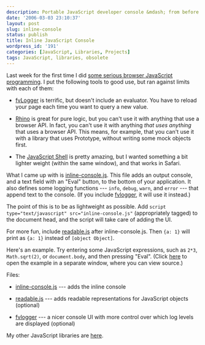 ```yaml
---
description: Portable JavaScript developer console &mdash; from before browsers had web developer consoles
date: '2006-03-03 23:10:37'
layout: post
slug: inline-console
status: publish
title: Inline JavaScript Console
wordpress_id: '191'
categories: [JavaScript, Libraries, Projects]
tags: JavaScript, libraries, obsolete
---
```


Last week for the first time I did [some serious browser JavaScript programming](/tools/rework).  I put the following tools to good use, but ran against limits with each of them:

* [fvLogger](http://www.alistapart.com/articles/jslogging) is terrific, but doesn't include an evaluator.  You have to reload your page each time you want to query a new value.

* [Rhino](http://www.mozilla.org/rhino/) is great for pure logic, but you can't use it with anything that use a browser API.  In fact, you can't use it with anything *that uses anything* that uses a browser API.  This means, for example, that you can't use it with a library that uses Prototype, without writing some mock objects first.

* The [JavaScript Shell](http://www.squarefree.com/shell/) is pretty amazing, but I wanted something a bit lighter weight (within the same window), and that works in Safari.

What I came up with is [inline-console.js](/sources/javascript/inline-console.js).  This file adds an output console, and a text field with an "Eval" button, to the bottom of your application.  It also defines some logging functions --- `info`, `debug`, `warn`, and `error` --- that append text to the console.  (If you include [fvlogger](http://www.alistapart.com/articles/jslogging), it will use it instead.)

The point of this is to be as lightweight as possible.  Add
`script type="text/javascript" src="inline-console.js"` (appropriately tagged) to the document head, and the script will take care of adding the UI.

For more fun, include [readable.js](/2006/03/readable-javascript-values) after inline-console.js.  Then `{a: 1}` will print as `{a: 1}` instead of `[object Object]`.

Here's an example.  Try entering some JavaScript expressions, such as `2*3`, `Math.sqrt(2)`, or `document.body`, and then pressing "Eval".  (Click [here](/sources/javascript/demos/inline-console.html) to open the example in a separate window, where you can view source.)

Files:

* [inline-console.js](/sources/javascript/inline-console.js) --- adds the inline console

* [readable.js](/sources/javascript/readable.js) --- adds readable representations for JavaScript objects (optional)

* [fvlogger](http://www.alistapart.com/articles/jslogging) --- a nicer console UI with more control over which log levels are displayed (optional)

My other JavaScript libraries are [here](/sources/javascript).

